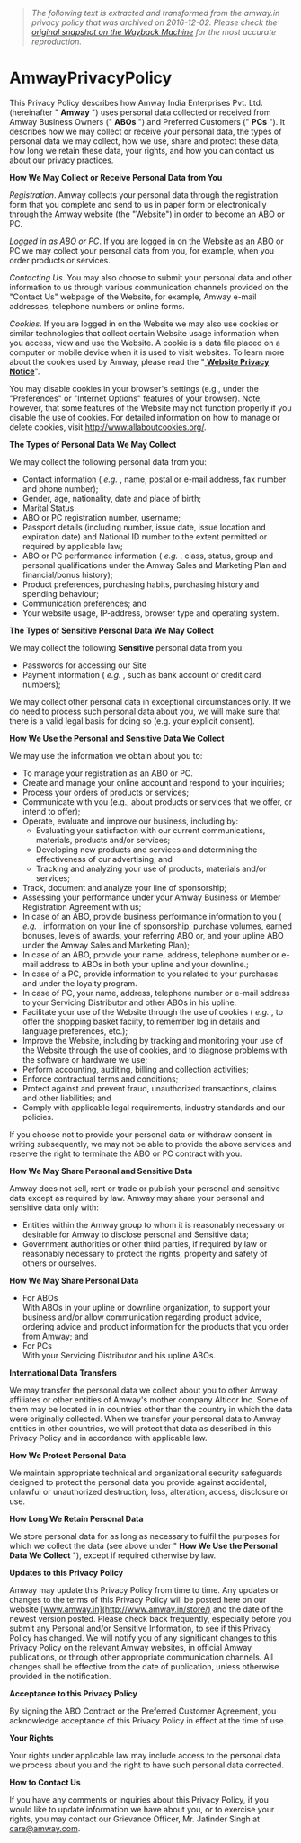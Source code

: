 > *The following text is extracted and transformed from the amway.in privacy policy that was archived on 2016-12-02. Please check the [original snapshot on the Wayback Machine](https://web.archive.org/web/20161202110747id_/http%3A//www.amway.in/store/amway/en/INR/static-pages/ABO_PCPrivacyPolicy) for the most accurate reproduction.*

# AmwayPrivacyPolicy

This Privacy Policy describes how Amway India Enterprises Pvt. Ltd. (hereinafter " **Amway** ") uses personal data collected or received from Amway Business Owners (" **ABOs** ") and Preferred Customers (" **PCs** "). It describes how we may collect or receive your personal data, the types of personal data we may collect, how we use, share and protect these data, how long we retain these data, your rights, and how you can contact us about our privacy practices.

**How We May Collect or Receive Personal Data from You**

_Registration_. Amway collects your personal data through the registration form that you complete and send to us in paper form or electronically through the Amway website (the "Website") in order to become an ABO or PC.

_Logged in as ABO or PC_. If you are logged in on the Website as an ABO or PC we may collect your personal data from you, for example, when you order products or services.

_Contacting Us_. You may also choose to submit your personal data and other information to us through various communication channels provided on the "Contact Us" webpage of the Website, for example, Amway e-mail addresses, telephone numbers or online forms.

_Cookies_. If you are logged in on the Website we may also use cookies or similar technologies that collect certain Website usage information when you access, view and use the Website. A cookie is a data file placed on a computer or mobile device when it is used to visit websites. To learn more about the cookies used by Amway, please read the "[ **Website Privacy Notice**](http://www.amway.in/store/amway/en/INR/static-pages/privacyPolicy)".

You may disable cookies in your browser's settings (e.g., under the "Preferences" or "Internet Options" features of your browser). Note, however, that some features of the Website may not function properly if you disable the use of cookies. For detailed information on how to manage or delete cookies, visit <http://www.allaboutcookies.org/>.

**The Types of Personal Data We May Collect**

We may collect the following personal data from you:

  * Contact information ( _e.g._ , name, postal or e-mail address, fax number and phone number);
  * Gender, age, nationality, date and place of birth;
  * Marital Status
  * ABO or PC registration number, username;
  * Passport details (including number, issue date, issue location and expiration date) and National ID number to the extent permitted or required by applicable law;
  * ABO or PC performance information ( _e.g._ , class, status, group and personal qualifications under the Amway Sales and Marketing Plan and financial/bonus history);
  * Product preferences, purchasing habits, purchasing history and spending behaviour;
  * Communication preferences; and
  * Your website usage, IP-address, browser type and operating system.



**The Types of Sensitive Personal Data We May Collect**

We may collect the following **Sensitive** personal data from you:

  * Passwords for accessing our Site
  * Payment information ( _e.g._ , such as bank account or credit card numbers);



We may collect other personal data in exceptional circumstances only. If we do need to process such personal data about you, we will make sure that there is a valid legal basis for doing so (e.g. your explicit consent).

**How We Use the Personal and Sensitive Data We Collect**

We may use the information we obtain about you to:

  * To manage your registration as an ABO or PC.
  * Create and manage your online account and respond to your inquiries;
  * Process your orders of products or services;
  * Communicate with you (e.g., about products or services that we offer, or intend to offer);
  * Operate, evaluate and improve our business, including by: 
    * Evaluating your satisfaction with our current communications, materials, products and/or services;
    * Developing new products and services and determining the effectiveness of our advertising; and
    * Tracking and analyzing your use of products, materials and/or services;
  * Track, document and analyze your line of sponsorship;
  * Assessing your performance under your Amway Business or Member Registration Agreement with us;
  * In case of an ABO, provide business performance information to you ( _e.g._ , information on your line of sponsorship, purchase volumes, earned bonuses, levels of awards, your referring ABO or, and your upline ABO under the Amway Sales and Marketing Plan);
  * In case of an ABO, provide your name, address, telephone number or e-mail address to ABOs in both your upline and your downline.;
  * In case of a PC, provide information to you related to your purchases and under the loyalty program.
  * In case of PC, your name, address, telephone number or e-mail address to your Servicing Distributor and other ABOs in his upline.
  * Facilitate your use of the Website through the use of cookies ( _e.g._ , to offer the shopping basket faciity, to remember log in details and language preferences, etc.);
  * Improve the Website, including by tracking and monitoring your use of the Website through the use of cookies, and to diagnose problems with the software or hardware we use; 
  * Perform accounting, auditing, billing and collection activities; 
  * Enforce contractual terms and conditions; 
  * Protect against and prevent fraud, unauthorized transactions, claims and other liabilities; and
  * Comply with applicable legal requirements, industry standards and our policies.



If you choose not to provide your personal data or withdraw consent in writing subsequently, we may not be able to provide the above services and reserve the right to terminate the ABO or PC contract with you.

**How We May Share Personal and Sensitive Data**

Amway does not sell, rent or trade or publish your personal and sensitive data except as required by law. Amway may share your personal and sensitive data only with:

  * Entities within the Amway group to whom it is reasonably necessary or desirable for Amway to disclose personal and Sensitive data;
  * Government authorities or other third parties, if required by law or reasonably necessary to protect the rights, property and safety of others or ourselves.



**How We May Share Personal Data**

  * For ABOs  
With ABOs in your upline or downline organization, to support your business and/or allow communication regarding product advice, ordering advice and product information for the products that you order from Amway; and
  * For PCs  
With your Servicing Distributor and his upline ABOs.



**International Data Transfers**

We may transfer the personal data we collect about you to other Amway affiliates or other entities of Amway's mother company Alticor Inc. Some of them may be located in in countries other than the country in which the data were originally collected. When we transfer your personal data to Amway entities in other countries, we will protect that data as described in this Privacy Policy and in accordance with applicable law.

**How We Protect Personal Data**

We maintain appropriate technical and organizational security safeguards designed to protect the personal data you provide against accidental, unlawful or unauthorized destruction, loss, alteration, access, disclosure or use.

**How Long We Retain Personal Data**

We store personal data for as long as necessary to fulfil the purposes for which we collect the data (see above under " **How We Use the Personal Data We Collect** "), except if required otherwise by law.

**Updates to this Privacy Policy**

Amway may update this Privacy Policy from time to time. Any updates or changes to the terms of this Privacy Policy will be posted here on our website [www.amway.in](http://www.amway.in/store/) and the date of the newest version posted. Please check back frequently, especially before you submit any Personal and/or Sensitive Information, to see if this Privacy Policy has changed. We will notify you of any significant changes to this Privacy Policy on the relevant Amway websites, in official Amway publications, or through other appropriate communication channels. All changes shall be effective from the date of publication, unless otherwise provided in the notification.

**Acceptance to this Privacy Policy**

By signing the ABO Contract or the Preferred Customer Agreement, you acknowledge acceptance of this Privacy Policy in effect at the time of use.

**Your Rights**

Your rights under applicable law may include access to the personal data we process about you and the right to have such personal data corrected.

**How to Contact Us**

If you have any comments or inquiries about this Privacy Policy, if you would like to update information we have about you, or to exercise your rights, you may contact our Grievance Officer, Mr. Jatinder Singh at [care@amway.com](mailto:care@amway.com).
